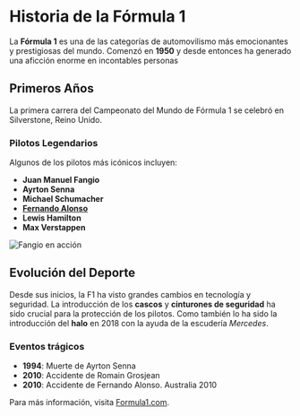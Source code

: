 # Historia de la Fórmula 1

La **Fórmula 1** es una de las categorías de automovilismo más emocionantes y prestigiosas del mundo. Comenzó en **1950** y desde entonces ha generado una aficción enorme en incontables personas

## Primeros Años

La primera carrera del Campeonato del Mundo de Fórmula 1 se celebró en Silverstone, Reino Unido. 

### Pilotos Legendarios

Algunos de los pilotos más icónicos incluyen:

- **Juan Manuel Fangio**
- **Ayrton Senna**
- **Michael Schumacher**
- [**Fernando Alonso**](primera_pagina.md)
- **Lewis Hamilton**
- **Max Verstappen**

![Fangio en acción](https://encrypted-tbn0.gstatic.com/images?q=tbn:ANd9GcSlmS5Lu53rNR6eb2qV5gzZZp2-z7b6MHgLRA&s)
## Evolución del Deporte

Desde sus inicios, la F1 ha visto grandes cambios en tecnología y seguridad. La introducción de los **cascos** y **cinturones de seguridad** ha sido crucial para la protección de los pilotos. Como también lo ha sido la introducción del **halo** en 2018 con la ayuda de la escudería *Mercedes*.

### Eventos trágicos

- **1994**: Muerte de Ayrton Senna
- **2010**: Accidente de Romain Grosjean
- **2010**: Accidente de Fernando Alonso. Australia 2010

Para más información, visita [Formula1.com](https://www.formula1.com).
